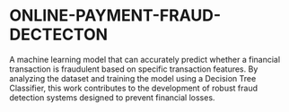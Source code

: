 # ONLINE-PAYMENT-FRAUD-DECTECTON
A machine learning model that can accurately predict whether a financial transaction is fraudulent based on specific transaction features. By analyzing the dataset and training the model using a Decision Tree Classifier, this work contributes to the development of robust fraud detection systems designed to prevent financial losses.
